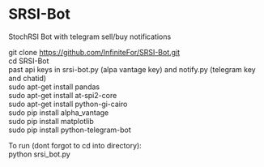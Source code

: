 # SRSI-Bot
StochRSI Bot with telegram sell/buy notifications

git clone https://github.com/InfiniteFor/SRSI-Bot.git<br>
cd SRSI-Bot<br>
past api keys in srsi-bot.py (alpa vantage key) and notify.py (telegram key and chatid)<br>
sudo apt-get install pandas<br>
sudo apt-get install at-spi2-core<br>
sudo apt-get install python-gi-cairo<br>
sudo pip install alpha_vantage<br>
sudo pip install matplotlib<br>
sudo pip install python-telegram-bot<br>

To run (dont forgot to cd into directory):<br>
python srsi_bot.py
